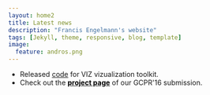 ```yaml
---
layout: home2
title: Latest news
description: "Francis Engelmann's website"
tags: [Jekyll, theme, responsive, blog, template]
image:
  feature: andros.png
---
```


<ul>
<li>Released <a href="code/">code</a> for VIZ vizualization toolkit.</li>

<li>Check out the <a href="http://www.vision.rwth-aachen.de/page/shape_priors"><font color="black"><strong>project page</strong></font></a> of our GCPR'16 submission.</li>
</ul>




